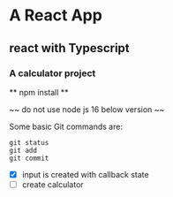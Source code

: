 # A React App
## react with Typescript
### A calculator project

**  npm install **

~~ do not use node js 16 below version ~~

Some basic Git commands are:
```
git status
git add
git commit
```
- [x] input is created with callback state
- [ ] create calculator